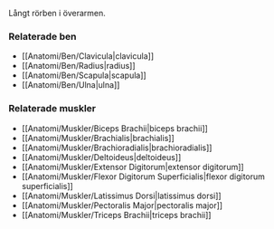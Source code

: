 Långt rörben i överarmen.

### Relaterade ben
- [[Anatomi/Ben/Clavicula|clavicula]]
- [[Anatomi/Ben/Radius|radius]]
- [[Anatomi/Ben/Scapula|scapula]]
- [[Anatomi/Ben/Ulna|ulna]]

### Relaterade muskler
- [[Anatomi/Muskler/Biceps Brachii|biceps brachii]]
- [[Anatomi/Muskler/Brachialis|brachialis]]
- [[Anatomi/Muskler/Brachioradialis|brachioradialis]]
- [[Anatomi/Muskler/Deltoideus|deltoideus]]
- [[Anatomi/Muskler/Extensor Digitorum|extensor digitorum]]
- [[Anatomi/Muskler/Flexor Digitorum Superficialis|flexor digitorum superficialis]]
- [[Anatomi/Muskler/Latissimus Dorsi|latissimus dorsi]]
- [[Anatomi/Muskler/Pectoralis Major|pectoralis major]]
- [[Anatomi/Muskler/Triceps Brachii|triceps brachii]]
